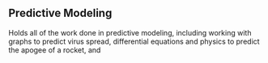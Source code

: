 ## Predictive Modeling
Holds all of the work done in predictive modeling, including working with graphs to predict virus spread, differential equations and physics to predict the apogee of a rocket, and 
